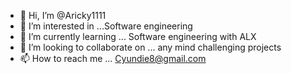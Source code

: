 - 👋 Hi, I’m @Aricky1111
- 👀 I’m interested in ...Software engineering 
- 🌱 I’m currently learning ... Software engineering with ALX
- 💞️ I’m looking to collaborate on ... any mind challenging projects 
- 📫 How to reach me ... Cyundie8@gmail.com

<!---
Aricky1111/Aricky1111 is a ✨ special ✨ repository because its `README.md` (this file) appears on your GitHub profile.
You can click the Preview link to take a look at your changes.
--->
